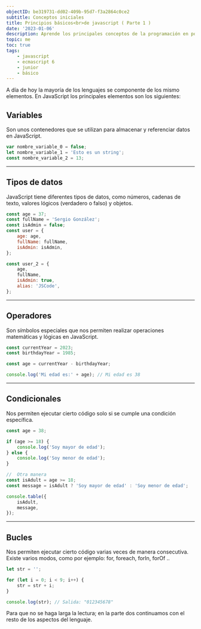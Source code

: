 ```yaml
---
objectID: be319731-dd02-409b-95d7-f3a2864c0ce2
subtitle: Conceptos iniciales
title: Principios básicos<br>de javascript ( Parte 1 )
date: '2023-01-06'
description: Aprende los principales conceptos de la programación en pocas lineas
topic: me
toc: true
tags:
    - javascript
    - ecmascript 6
    - junior
    - básico
---
```


A día de hoy la mayoría de los lenguajes se componente de los mismo elementos. En JavaScript los principales elementos son los siguientes:

## Variables

Son unos contenedores que se utilizan para almacenar y referenciar datos en JavaScript.

```js
var nombre_variable_0 = false;
let nombre_variable_1 = 'Esto es un string';
const nombre_variable_2 = 13;
```

---

## Tipos de datos

JavaScript tiene diferentes tipos de datos, como números, cadenas de texto, valores lógicos (verdadero o falso) y objetos.

```js
const age = 37;
const fullName = 'Sergio González';
const isAdmin = false;
const user = {
	age: age,
	fullName: fullName,
	isAdmin: isAdmin,
};

const user_2 = {
	age,
	fullName,
	isAdmin: true,
	alias: 'JSCode',
};
```

---

## Operadores

Son símbolos especiales que nos permiten realizar operaciones matemáticas y lógicas en JavaScript.

```js
const currentYear = 2023;
const birthdayYear = 1985;

const age = currentYear - birthdayYear;

console.log('Mi edad es:' + age); // Mi edad es 38
```

---

## Condicionales

Nos permiten ejecutar cierto código solo si se cumple una condición específica.

```js
const age = 38;

if (age >= 18) {
	console.log('Soy mayor de edad');
} else {
	console.log('Soy menor de edad');
}

//  Otra manera
const isAdult = age >= 18;
const message = isAdult ? 'Soy mayor de edad' : 'Soy menor de edad';

console.table({
	isAdult,
	message,
});
```

---

## Bucles

Nos permiten ejecutar cierto código varias veces de manera consecutiva. Existe varios modos, como por ejemplo: for, foreach, forIn, forOf ..

```js
let str = '';

for (let i = 0; i < 9; i++) {
	str = str + i;
}

console.log(str); // Salida: "012345678"
```

Para que no se haga larga la lectura; en la parte dos continuamos con el resto de los aspectos del lenguaje.
